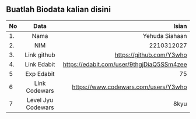 **Buatlah Biodata kalian disini** <br />
----------------------------------------
|No | Data  | Isian|
|---|:-------:|------:|
|1. |Nama     |   Yehuda Siahaan    |
|2.| NIM        |   2210312027    |
|3. |Link github |  https://github.com/Y3who    |
|4.| Link Edabit |  https://edabit.com/user/9thgjDiaQ5SSm4zee    |
|5|Exp Edabit   |  75     |
|6| Link Codewars|   https://www.codewars.com/users/Y3who   |
|7| Level Jyu Codewars| 8kyu|